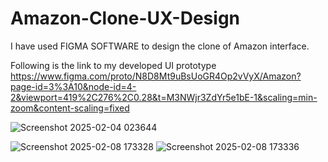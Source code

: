 # Amazon-Clone-UX-Design
I have used FIGMA SOFTWARE to design the clone of Amazon interface.

Following is the link to my developed UI prototype
https://www.figma.com/proto/N8D8Mt9uBsUoGR4Op2vVyX/Amazon?page-id=3%3A10&node-id=4-2&viewport=419%2C276%2C0.28&t=M3NWjr3ZdYr5e1bE-1&scaling=min-zoom&content-scaling=fixed

![Screenshot 2025-02-04 023644](https://github.com/user-attachments/assets/970e0702-f5f4-4bce-a1f7-903eb465b76c)


![Screenshot 2025-02-08 173328](https://github.com/user-attachments/assets/993022dd-be36-4ce7-b273-abde3ebb5969)
![Screenshot 2025-02-08 173336](https://github.com/user-attachments/assets/29a750cb-074f-49f3-8285-349b24ed41d8)

